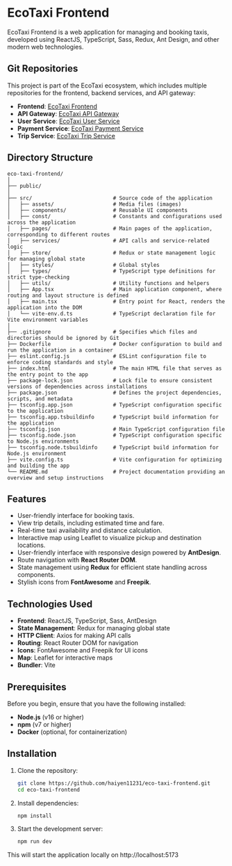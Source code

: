 # EcoTaxi Frontend

EcoTaxi Frontend is a web application for managing and booking taxis, developed using ReactJS, TypeScript, Sass, Redux, Ant Design, and other modern web technologies.

## Git Repositories

This project is part of the EcoTaxi ecosystem, which includes multiple repositories for the frontend, backend services, and API gateway:

- **Frontend**: [EcoTaxi Frontend](https://github.com/haiyen11231/eco-taxi-frontend.git)
- **API Gateway**: [EcoTaxi API Gateway](https://github.com/haiyen11231/eco-taxi-api-gateway.git)
- **User Service**: [EcoTaxi User Service](https://github.com/haiyen11231/eco-taxi-backend-user-service.git)
- **Payment Service**: [EcoTaxi Payment Service](https://github.com/AWYS7/eco-taxi-payment-service.git)
- **Trip Service**: [EcoTaxi Trip Service](https://github.com/lukea11/eco-taxi-backend-trip-service.git)

## Directory Structure

```plaintext
eco-taxi-frontend/
│
├── public/
│
├── src/                          # Source code of the application
│   ├── assets/                   # Media files (images)
│   ├── components/               # Reusable UI components
│   ├── const/                    # Constants and configurations used across the application
│   ├── pages/                    # Main pages of the application, corresponding to different routes
│   ├── services/                 # API calls and service-related logic
│   ├── store/                    # Redux or state management logic for managing global state
│   ├── styles/                   # Global styles
│   ├── types/                    # TypeScript type definitions for strict type-checking
│   ├── utils/                    # Utility functions and helpers
│   ├── App.tsx                   # Main application component, where routing and layout structure is defined
│   ├── main.tsx                  # Entry point for React, renders the application into the DOM
│   └── vite-env.d.ts             # TypeScript declaration file for Vite environment variables
│
├── .gitignore                    # Specifies which files and directories should be ignored by Git
├── Dockerfile                    # Docker configuration to build and run the application in a container
├── eslint.config.js              # ESLint configuration file to enforce coding standards and style
├── index.html                    # The main HTML file that serves as the entry point to the app
├── package-lock.json             # Lock file to ensure consistent versions of dependencies across installations
├── package.json                  # Defines the project dependencies, scripts, and metadata
├── tsconfig.app.json             # TypeScript configuration specific to the application
├── tsconfig.app.tsbuildinfo      # TypeScript build information for the application
├── tsconfig.json                 # Main TypeScript configuration file
├── tsconfig.node.json            # TypeScript configuration specific to Node.js environments
├── tsconfig.node.tsbuildinfo     # TypeScript build information for Node.js environment
├── vite.config.ts                # Vite configuration for optimizing and building the app
└── README.md                     # Project documentation providing an overview and setup instructions
```

## Features

- User-friendly interface for booking taxis.
- View trip details, including estimated time and fare.
- Real-time taxi availability and distance calculation.
- Interactive map using Leaflet to visualize pickup and destination locations.
- User-friendly interface with responsive design powered by **AntDesign**.
- Route navigation with **React Router DOM**.
- State management using **Redux** for efficient state handling across components.
- Stylish icons from **FontAwesome** and **Freepik**.

## Technologies Used

- **Frontend**: ReactJS, TypeScript, Sass, AntDesign
- **State Management**: Redux for managing global state
- **HTTP Client**: Axios for making API calls
- **Routing**: React Router DOM for navigation
- **Icons**: FontAwesome and Freepik for UI icons
- **Map**: Leaflet for interactive maps
- **Bundler**: Vite

## Prerequisites

Before you begin, ensure that you have the following installed:

- **Node.js** (v16 or higher)
- **npm** (v7 or higher)
- **Docker** (optional, for containerization)

## Installation

1. Clone the repository:

   ```bash
   git clone https://github.com/haiyen11231/eco-taxi-frontend.git
   cd eco-taxi-frontend
   ```

2. Install dependencies:

   ```bash
   npm install
   ```

3. Start the development server:

   ```bash
   npm run dev
   ```

This will start the application locally on http://localhost:5173
